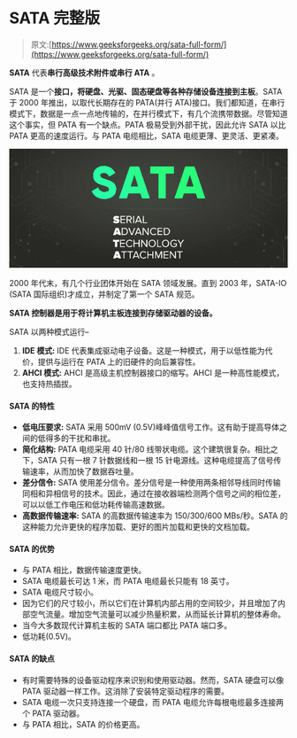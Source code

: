 # SATA 完整版

> 原文:[https://www.geeksforgeeks.org/sata-full-form/](https://www.geeksforgeeks.org/sata-full-form/)

**SATA** 代表**串行高级技术附件或串行 ATA** 。

SATA 是一个**接口，将硬盘、光驱、固态硬盘等各种存储设备连接到主板**。SATA 于 2000 年推出，以取代长期存在的 PATA(并行 ATA)接口。我们都知道，在串行模式下，数据是一点一点地传输的，在并行模式下，有几个流携带数据。尽管知道这个事实，但 PATA 有一个缺点。PATA 极易受到外部干扰，因此允许 SATA 以比 PATA 更高的速度运行。与 PATA 电缆相比，SATA 电缆更薄、更灵活、更紧凑。

![SATA-Full-Form](img/31649306705147532c1d815a456b1d3e.png)

2000 年代末，有几个行业团体开始在 SATA 领域发展。直到 2003 年，SATA-IO (SATA 国际组织)才成立，并制定了第一个 SATA 规范。

**SATA 控制器是用于将计算机主板连接到存储驱动器的设备。**

SATA 以两种模式运行–

1.  **IDE 模式:** IDE 代表集成驱动电子设备。这是一种模式，用于以低性能为代价，提供与运行在 PATA 上的旧硬件的向后兼容性。
2.  **AHCI 模式:** AHCI 是高级主机控制器接口的缩写。AHCI 是一种高性能模式，也支持热插拔。

#### SATA 的特性

*   **低电压要求:** SATA 采用 500mV (0.5V)峰峰值信号工作。这有助于提高导体之间的低得多的干扰和串扰。
*   **简化结构:** PATA 电缆采用 40 针/80 线带状电缆。这个建筑很复杂。相比之下，SATA 只有一根 7 针数据线和一根 15 针电源线。这种电缆提高了信号传输速率，从而加快了数据吞吐量。
*   **差分信令:** SATA 使用差分信令。差分信号是一种使用两条相邻导线同时传输同相和异相信号的技术。因此，通过在接收器端检测两个信号之间的相位差，可以以低工作电压和低功耗传输高速数据。
*   **高数据传输速率:** SATA 的高数据传输速率为 150/300/600 MBs/秒。SATA 的这种能力允许更快的程序加载、更好的图片加载和更快的文档加载。

#### SATA 的优势

*   与 PATA 相比，数据传输速度更快。
*   SATA 电缆最长可达 1 米，而 PATA 电缆最长只能有 18 英寸。
*   SATA 电缆尺寸较小。
*   因为它们的尺寸较小，所以它们在计算机内部占用的空间较少，并且增加了内部空气流量。增加空气流量可以减少热量积累，从而延长计算机的整体寿命。
*   当今大多数现代计算机主板的 SATA 端口都比 PATA 端口多。
*   低功耗(0.5V)。

#### SATA 的缺点

*   有时需要特殊的设备驱动程序来识别和使用驱动器。然而，SATA 硬盘可以像 PATA
    驱动器一样工作。这消除了安装特定驱动程序的需要。
*   SATA 电缆一次只支持连接一个硬盘，而 PATA 电缆允许每根电缆最多连接两个 PATA 驱动器。
*   与 PATA 相比，SATA 的价格更高。
